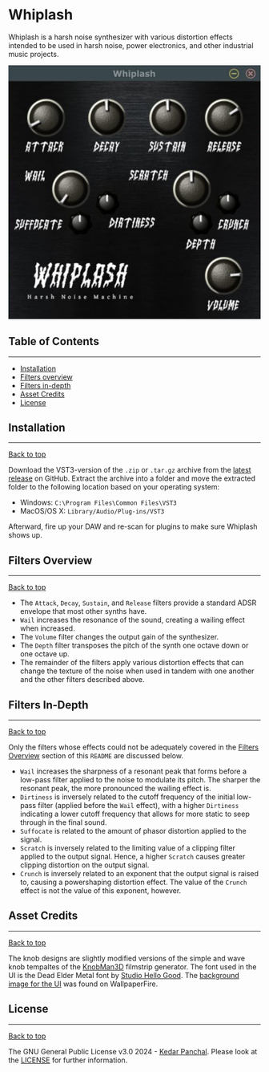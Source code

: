 # Whiplash
Whiplash is a harsh noise synthesizer with various distortion effects intended to be used in harsh noise, power electronics, and other industrial music projects.

![Whiplash GUI](images/synth.JPG)

## Table of Contents

---
* [Installation](#installation)
* [Filters overview](#filters-overview)
* [Filters in-depth](#filters-in-depth)
* [Asset Credits](#asset-credits)
* [License](#license)

## Installation

---
[Back to top](#table-of-contents)

Download the VST3-version of the `.zip` or `.tar.gz` archive from the [latest release](https://github.com/KedarPanchal/whiplash/releases/latest) on GitHub. Extract the archive into a folder and move the extracted folder to the following location based on your operating system:

* Windows: `C:\Program Files\Common Files\VST3`
* MacOS/OS X: `Library/Audio/Plug-ins/VST3`

Afterward, fire up your DAW and re-scan for plugins to make sure Whiplash shows up.

## Filters Overview

---
[Back to top](#table-of-contents)

* The `Attack`, `Decay`, `Sustain`, and `Release` filters provide a standard ADSR envelope that most other synths have.
* `Wail` increases the resonance of the sound, creating a wailing effect when increased.
* The `Volume` filter changes the output gain of the synthesizer.
* The `Depth` filter transposes the pitch of the synth one octave down or one octave up.
* The remainder of the filters apply various distortion effects that can change the texture of the noise when used in tandem with one another and the other filters described above.
  
## Filters In-Depth

---
[Back to top](#table-of-contents)

Only the filters whose effects could not be adequately covered in the [Filters Overview](#filters-overview) section of this `README` are discussed below.

* `Wail` increases the sharpness of a resonant peak that forms before a low-pass filter applied to the noise to modulate its pitch. The sharper the resonant peak, the more pronounced the wailing effect is.
* `Dirtiness` is inversely related to the cutoff frequency of the initial low-pass filter (applied before the `Wail` effect), with a higher `Dirtiness` indicating a lower cutoff frequency that allows for more static to seep through in the final sound.
* `Suffocate` is related to the amount of phasor distortion applied to the signal.
* `Scratch` is inversely related to the limiting value of a clipping filter applied to the output signal. Hence, a higher `Scratch` causes greater clipping distortion on the output signal.
* `Crunch` is inversely related to an exponent that the output signal is raised to, causing a powershaping distortion effect. The value of the `Crunch` effect is not the value of this exponent, however. 

## Asset Credits

---
[Back to top](#table-of-contents)

The knob designs are slightly modified versions of the simple and wave knob tempaltes of the [KnobMan3D](https://github.com/g200kg/knobman3d) filmstrip generator. The font used in the UI is the Dead Elder Metal font by [Studio Hello Good](https://www.fontspace.com/studio-hello-good). The [background image for the UI](https://c4.wallpaperflare.com/wallpaper/158/930/508/black-metal-texture-wallpaper-thumb.jpg) was found on WallpaperFire.

## License

---
[Back to top](#table-of-contents)

The GNU General Public License v3.0 2024 - [Kedar Panchal](https://github.com/KedarPanchal). Please look at the [LICENSE](LICENSE) for further information.